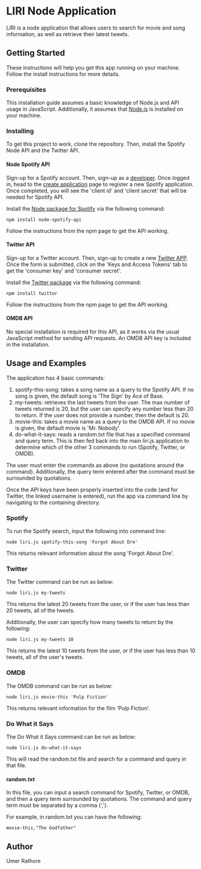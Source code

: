 # LIRI Node Application

LIRI is a node application that allows users to search for movie and song information, as well as retrieve their latest tweets. 

## Getting Started

These instructions will help you get this app running on your machine. Follow the install instructions for more details. 

### Prerequisites

This installation guide assumes a basic knowledge of Node.js and API usage in JavaScript. Additionally, it assumes that [Node.js](https://nodejs.org/en/) is installed on your machine. 

### Installing

To get this project to work, clone the repository. Then, install the Spotify Node API and the Twitter API.

#### Node Spotify API

Sign-up for a Spotify account. Then, sign-up as a [developer](https://developer.spotify.com/my-applications/#!/). Once logged in, head to the [create application](https://developer.spotify.com/my-applications/#!/applications/create) page to register a new Spotify application. Once completed, you will see the 'client id' and 'client secret' that will be needed for Spotify API. 

Install the [Node package for Spotify](https://www.npmjs.com/package/node-spotify-api) via the following command:

```
npm install node-spotify-api
```

Follow the instructions from the npm page to get the API working. 

#### Twitter API

Sign-up for a Twitter account. Then, sign-up to create a new [Twitter APP](https://apps.twitter.com/app/new). Once the form is submitted, click on the 'Keys and Access Tokens' tab to get the 'consumer key' and 'consumer secret'.

Install the [Twitter package](https://www.npmjs.com/package/twitter) via the following command:

```
npm install twitter
```

Follow the instructions from the npm page to get the API working. 

#### OMDB API

No special installation is required for this API, as it works via the usual JavaScript method for sending API requests. An OMDB API key is included in the installation. 

## Usage and Examples

The application has 4 basic commands:

1. spotify-this-song: takes a song name as a query to the Spotify API. If no song is given, the default song is 'The Sign' by Ace of Base.
2. my-tweets: retrieves the last tweets from the user. The max number of tweets returned is 20, but the user can specify any number less than 20 to return. If the user does not provide a number, then the default is 20.
3. movie-this: takes a movie name as a query to the OMDB API. If no movie is given, the default movie is 'Mr. Nobody'. 
4. do-what-it-says: reads a random.txt file that has a specified command and query term. This is then fed back into the main liri.js application to determine which of the other 3 commands to run (Spotify, Twitter, or OMDB). 

The user must enter the commands as above (no quotations around the command). Additionally, the query term entered after the command must be surrounded by quotations. 

Once the API keys have been properly inserted into the code (and for Twitter, the linked username is entered), run the app via command line by navigating to the containing directory. 

### Spotify

To run the Spotify search, input the following into command line:

```
node liri.js spotify-this-song 'Forgot About Dre'
```

This returns relevant information about the song 'Forgot About Dre'.

### Twitter

The Twitter command can be run as below:

```
node liri.js my-tweets
```

This returns the latest 20 tweets from the user, or if the user has less than 20 tweets, all of the tweets.

Additionally, the user can specify how many tweets to return by the following:

```
node liri.js my-tweets 10
```

This returns the latest 10 tweets from the user, or if the user has less than 10 tweets, all of the user's tweets. 

### OMDB

The OMDB command can be run as below:

```
node liri.js movie-this 'Pulp Fiction'
```

This returns relevant information for the film 'Pulp Fiction'. 

### Do What it Says

The Do What it Says command can be run as below:

```
node liri.js do-what-it-says
```

This will read the random.txt file and search for a command and query in that file.

#### random.txt

In this file, you can input a search command for Spotify, Twitter, or OMDB, and then a query term surrounded by quotations. The command and query term must be separated by a comma (','). 

For example, in random.txt you can have the following:

```
movie-this,"The Godfather"
```

## Author

Umer Rathore
